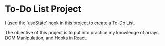 # To-Do List Project

I used the 'useState' hook in this project to create a To-Do List. 

The objective of this project is to put into practice my knowledge of arrays, DOM Manipulation, and Hooks in React.
